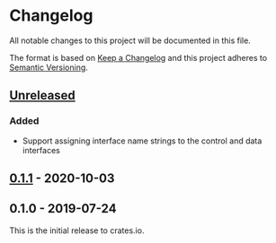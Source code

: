 # Changelog

All notable changes to this project will be documented in this file.

The format is based on [Keep a Changelog](http://keepachangelog.com/en/1.0.0/)
and this project adheres to [Semantic Versioning](http://semver.org/spec/v2.0.0.html).

## [Unreleased]

### Added
- Support assigning interface name strings to the control and data interfaces

## [0.1.1] - 2020-10-03

## 0.1.0 - 2019-07-24

This is the initial release to crates.io.

[Unreleased]: https://github.com/rust-embedded-community/usbd-serial/compare/v0.1.1...HEAD
[0.1.1]: https://github.com/rust-embedded-community/usbd-serial/compare/v0.1.0...v0.1.1
